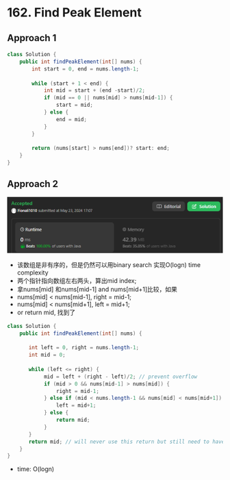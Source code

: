 # 162. Find Peak Element

## Approach 1

```java
class Solution {
    public int findPeakElement(int[] nums) {
        int start = 0, end = nums.length-1;

        while (start + 1 < end) {
            int mid = start + (end -start)/2;
            if (mid == 0 || nums[mid] > nums[mid-1]) {
                start = mid;
            } else {
                end = mid;
            }
        }

        return (nums[start] > nums[end])? start: end;
    }
}
```

## Approach 2

![alt text](image-2.png)

- 该数组是非有序的，但是仍然可以用binary search 实现O(logn) time complexity
- 两个指针指向数组左右两头，算出mid index;
- 拿nums[mid] 和nums[mid-1] and nums[mid+1]比较，如果
 - nums[mid] < nums[mid-1], right = mid-1;
 - nums[mid] < nums[mid+1], left = mid+1;
 - or return mid, 找到了

```java
class Solution {
    public int findPeakElement(int[] nums) {
       
       int left = 0, right = nums.length-1;
       int mid = 0;

       while (left <= right) {
            mid = left + (right - left)/2; // prevent overflow
            if (mid > 0 && nums[mid-1] > nums[mid]) {
                right = mid-1;
            } else if (mid < nums.length-1 && nums[mid] < nums[mid+1]) {
                left = mid+1;
            } else {
                return mid;
            }
       }
       return mid; // will never use this return but still need to have it here
    }
}
```

- time: O(logn)